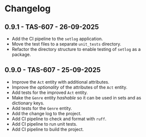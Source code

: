 # Changelog

## 0.9.1 - TAS-607 - 26-09-2025
  - Add the CI pipeline to the `setlog` application.
  - Move the test files to a separate `unit_tests` directory.
  - Refactor the directory structure to enable testing of `setlog` as a package.

## 0.9.0 - TAS-607 - 25-09-2025
  - Improve the `Act` entity with additional attributes.
  - Improve the _optionality_ of the attributes of the `Act` entity.
  - Add tests for the improved `Act` entity.
  - Make the `Genre` entity _hashable_ so it can be used in sets and as dictionary keys.
  - Add tests for the `Genre` entity.
  - Add the change log to the project.
  - Add CI pipeline to check and format with `ruff`.
  - Add CI pipeline to run unit tests.
  - Add CI pipeline to build the project.
